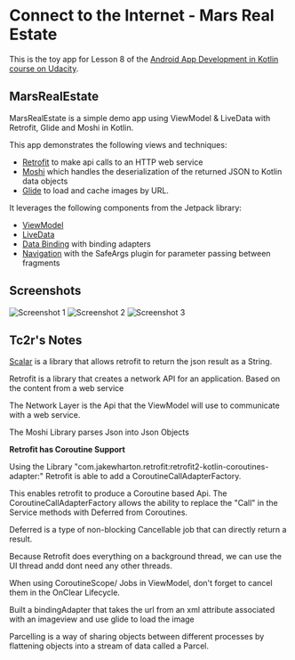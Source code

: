 # Connect to the Internet - Mars Real Estate

This is the toy app for Lesson 8 of the [Android App Development in Kotlin course on Udacity](https://classroom.udacity.com/courses/ud9012/).

## MarsRealEstate

MarsRealEstate is a simple demo app using ViewModel & LiveData with Retrofit, Glide and Moshi in Kotlin.

This app demonstrates the following views and techniques:

* [Retrofit](https://square.github.io/retrofit/) to make api calls to an HTTP web service
* [Moshi](https://github.com/square/moshi) which handles the deserialization of the returned JSON to Kotlin data objects 
* [Glide](https://bumptech.github.io/glide/) to load and cache images by URL.
  
It leverages the following components from the Jetpack library:

* [ViewModel](https://developer.android.com/topic/libraries/architecture/viewmodel)
* [LiveData](https://developer.android.com/topic/libraries/architecture/livedata)
* [Data Binding](https://developer.android.com/topic/libraries/data-binding/) with binding adapters
* [Navigation](https://developer.android.com/topic/libraries/architecture/navigation/) with the SafeArgs plugin for parameter passing between fragments

## Screenshots

![Screenshot 1](screenshots/screen_1.png)
![Screenshot 2](screenshots/screen_2.png)
![Screenshot 3](screenshots/screen_3.png)



## Tc2r's Notes

[Scalar](https://square.github.io/retrofit/) is a library that allows retrofit to return the json result as a String.

Retrofit is a library that creates a network API for an application. Based on the content from a web service

The Network Layer is the Api that the ViewModel will use to communicate with a web service.


The Moshi Library parses Json into Json Objects


**Retrofit  has Coroutine Support**

Using the Library "com.jakewharton.retrofit:retrofit2-kotlin-coroutines-adapter:" Retrofit is able 
to add a CoroutineCallAdapterFactory.

This enables retrofit to produce a Coroutine based Api.
The CoroutineCallAdapterFactory allows the ability to replace the "Call" in the Service methods with Deferred from Coroutines.

Deferred is a type of non-blocking Cancellable job that can directly return a result.

Because Retrofit does everything on a background thread, we can use the UI thread andd dont need any other threads. 

When using CoroutineScope/ Jobs in ViewModel, don't forget to cancel them in the OnClear Lifecycle.

Built a bindingAdapter that takes the url from an xml attribute associated with an imageview and use glide to load the image

Parcelling is a way of sharing objects between different processes by flattening objects into a stream of data called a Parcel.  

